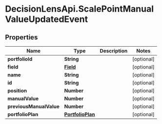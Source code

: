 # DecisionLensApi.ScalePointManualValueUpdatedEvent

## Properties
Name | Type | Description | Notes
------------ | ------------- | ------------- | -------------
**portfolioId** | **String** |  | [optional] 
**field** | [**Field**](Field.md) |  | [optional] 
**name** | **String** |  | [optional] 
**id** | **String** |  | [optional] 
**position** | **Number** |  | [optional] 
**manualValue** | **Number** |  | [optional] 
**previousManualValue** | **Number** |  | [optional] 
**portfolioPlan** | [**PortfolioPlan**](PortfolioPlan.md) |  | [optional] 


